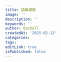 ```yaml
---
title: 語義標籤
image: ''
description: ''
keywords: ''
author: Opshell
createdAt: '2025-02-12'
categories: 
tags: 
editLink: true
isPublished: false
---
```


